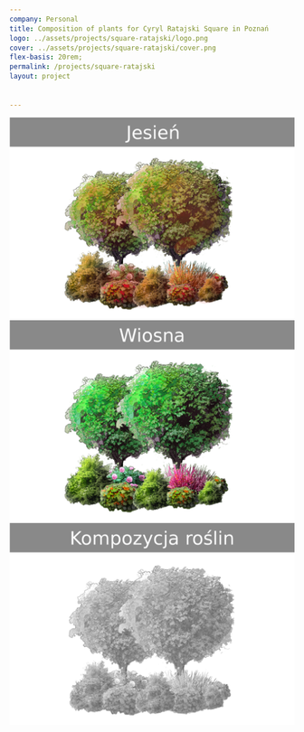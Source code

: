 ```yaml
---
company: Personal
title: Composition of plants for Cyryl Ratajski Square in Poznań
logo: ../assets/projects/square-ratajski/logo.png
cover: ../assets/projects/square-ratajski/cover.png
flex-basis: 20rem;
permalink: /projects/square-ratajski
layout: project


---
```



<div class="project-image">
	<img src="../assets/projects/square-ratajski/1.png" />
</div>
<div class="project-image">
	<img src="../assets/projects/square-ratajski/2.png" />
</div>
<div class="project-image">
	<img src="../assets/projects/square-ratajski/cover.png" />
</div>
